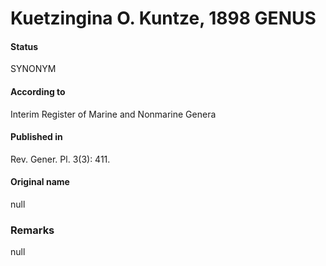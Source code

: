 Kuetzingina O. Kuntze, 1898 GENUS
=======

#### Status
SYNONYM

#### According to
Interim Register of Marine and Nonmarine Genera

#### Published in
Rev. Gener. Pl. 3(3): 411.

#### Original name
null

### Remarks
null